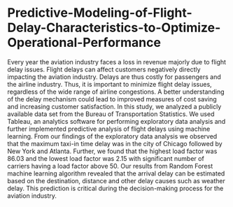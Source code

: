 # Predictive-Modeling-of-Flight-Delay-Characteristics-to-Optimize-Operational-Performance


Every year the aviation industry faces a loss in revenue majorly due to flight delay issues. Flight delays can affect customers negatively directly impacting the aviation industry. Delays are thus costly for passengers and the airline industry. Thus, it is important to minimize flight delay issues, regardless of the wide range of airline congestions. A better understanding of the delay mechanism could lead to improved measures of cost saving and increasing customer satisfaction. In this study, we analyzed a publicly available data set from the Bureau of Transportation Statistics. We used Tableau, an analytics software for performing exploratory data analysis and further implemented predictive analysis of flight delays using machine learning. From our findings of the exploratory data analysis we observed that the maximum taxi-in time delay was in the city of Chicago followed by New York and Atlanta. Further, we found that the highest load factor was 86.03 and the lowest load factor was 2.15 with significant number of carriers having a load factor above 50. Our results from Random Forest machine learning algorithm revealed that the arrival delay can be estimated based on the destination, distance and other delay causes such as weather delay. This prediction is critical during the decision-making process for the aviation industry.
